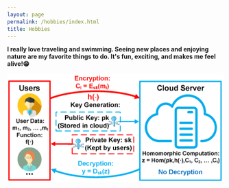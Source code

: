 ```yaml
---
layout: page
permalink: /hobbies/index.html
title: Hobbies
---
```



**I really love traveling and swimming. Seeing new places and enjoying nature are my favorite things to do. It's fun, exciting, and makes me feel alive!😁**

<center>
<img src="/images/fheintro.png">
</center>
